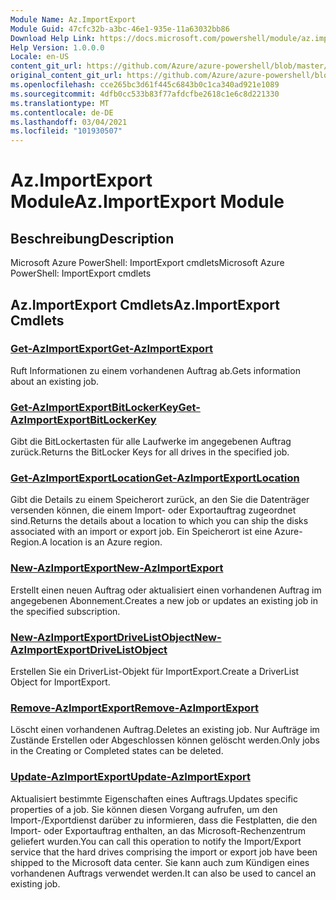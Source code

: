 ```yaml
---
Module Name: Az.ImportExport
Module Guid: 47cfc32b-a3bc-46e1-935e-11a63032bb86
Download Help Link: https://docs.microsoft.com/powershell/module/az.importexport
Help Version: 1.0.0.0
Locale: en-US
content_git_url: https://github.com/Azure/azure-powershell/blob/master/src/ImportExport/help/Az.ImportExport.md
original_content_git_url: https://github.com/Azure/azure-powershell/blob/master/src/ImportExport/help/Az.ImportExport.md
ms.openlocfilehash: cce265bc3d61f445c6843b0c1ca340ad921e1089
ms.sourcegitcommit: 4dfb0cc533b83f77afdcfbe2618c1e6c8d221330
ms.translationtype: MT
ms.contentlocale: de-DE
ms.lasthandoff: 03/04/2021
ms.locfileid: "101930507"
---
```

# <span data-ttu-id="94e16-101">Az.ImportExport Module</span><span class="sxs-lookup"><span data-stu-id="94e16-101">Az.ImportExport Module</span></span>
## <span data-ttu-id="94e16-102">Beschreibung</span><span class="sxs-lookup"><span data-stu-id="94e16-102">Description</span></span>
<span data-ttu-id="94e16-103">Microsoft Azure PowerShell: ImportExport cmdlets</span><span class="sxs-lookup"><span data-stu-id="94e16-103">Microsoft Azure PowerShell: ImportExport cmdlets</span></span>

## <span data-ttu-id="94e16-104">Az.ImportExport Cmdlets</span><span class="sxs-lookup"><span data-stu-id="94e16-104">Az.ImportExport Cmdlets</span></span>
### [<span data-ttu-id="94e16-105">Get-AzImportExport</span><span class="sxs-lookup"><span data-stu-id="94e16-105">Get-AzImportExport</span></span>](Get-AzImportExport.md)
<span data-ttu-id="94e16-106">Ruft Informationen zu einem vorhandenen Auftrag ab.</span><span class="sxs-lookup"><span data-stu-id="94e16-106">Gets information about an existing job.</span></span>

### [<span data-ttu-id="94e16-107">Get-AzImportExportBitLockerKey</span><span class="sxs-lookup"><span data-stu-id="94e16-107">Get-AzImportExportBitLockerKey</span></span>](Get-AzImportExportBitLockerKey.md)
<span data-ttu-id="94e16-108">Gibt die BitLockertasten für alle Laufwerke im angegebenen Auftrag zurück.</span><span class="sxs-lookup"><span data-stu-id="94e16-108">Returns the BitLocker Keys for all drives in the specified job.</span></span>

### [<span data-ttu-id="94e16-109">Get-AzImportExportLocation</span><span class="sxs-lookup"><span data-stu-id="94e16-109">Get-AzImportExportLocation</span></span>](Get-AzImportExportLocation.md)
<span data-ttu-id="94e16-110">Gibt die Details zu einem Speicherort zurück, an den Sie die Datenträger versenden können, die einem Import- oder Exportauftrag zugeordnet sind.</span><span class="sxs-lookup"><span data-stu-id="94e16-110">Returns the details about a location to which you can ship the disks associated with an import or export job.</span></span>
<span data-ttu-id="94e16-111">Ein Speicherort ist eine Azure-Region.</span><span class="sxs-lookup"><span data-stu-id="94e16-111">A location is an Azure region.</span></span>

### [<span data-ttu-id="94e16-112">New-AzImportExport</span><span class="sxs-lookup"><span data-stu-id="94e16-112">New-AzImportExport</span></span>](New-AzImportExport.md)
<span data-ttu-id="94e16-113">Erstellt einen neuen Auftrag oder aktualisiert einen vorhandenen Auftrag im angegebenen Abonnement.</span><span class="sxs-lookup"><span data-stu-id="94e16-113">Creates a new job or updates an existing job in the specified subscription.</span></span>

### [<span data-ttu-id="94e16-114">New-AzImportExportDriveListObject</span><span class="sxs-lookup"><span data-stu-id="94e16-114">New-AzImportExportDriveListObject</span></span>](New-AzImportExportDriveListObject.md)
<span data-ttu-id="94e16-115">Erstellen Sie ein DriverList-Objekt für ImportExport.</span><span class="sxs-lookup"><span data-stu-id="94e16-115">Create a DriverList Object for ImportExport.</span></span>

### [<span data-ttu-id="94e16-116">Remove-AzImportExport</span><span class="sxs-lookup"><span data-stu-id="94e16-116">Remove-AzImportExport</span></span>](Remove-AzImportExport.md)
<span data-ttu-id="94e16-117">Löscht einen vorhandenen Auftrag.</span><span class="sxs-lookup"><span data-stu-id="94e16-117">Deletes an existing job.</span></span>
<span data-ttu-id="94e16-118">Nur Aufträge im Zustände Erstellen oder Abgeschlossen können gelöscht werden.</span><span class="sxs-lookup"><span data-stu-id="94e16-118">Only jobs in the Creating or Completed states can be deleted.</span></span>

### [<span data-ttu-id="94e16-119">Update-AzImportExport</span><span class="sxs-lookup"><span data-stu-id="94e16-119">Update-AzImportExport</span></span>](Update-AzImportExport.md)
<span data-ttu-id="94e16-120">Aktualisiert bestimmte Eigenschaften eines Auftrags.</span><span class="sxs-lookup"><span data-stu-id="94e16-120">Updates specific properties of a job.</span></span>
<span data-ttu-id="94e16-121">Sie können diesen Vorgang aufrufen, um den Import-/Exportdienst darüber zu informieren, dass die Festplatten, die den Import- oder Exportauftrag enthalten, an das Microsoft-Rechenzentrum geliefert wurden.</span><span class="sxs-lookup"><span data-stu-id="94e16-121">You can call this operation to notify the Import/Export service that the hard drives comprising the import or export job have been shipped to the Microsoft data center.</span></span>
<span data-ttu-id="94e16-122">Sie kann auch zum Kündigen eines vorhandenen Auftrags verwendet werden.</span><span class="sxs-lookup"><span data-stu-id="94e16-122">It can also be used to cancel an existing job.</span></span>

